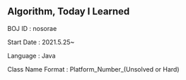 Algorithm, Today I Learned
--------------------------
BOJ ID : nosorae

Start Date : 2021.5.25~

Language : Java

Class Name Format : Platform_Number_(Unsolved or Hard)

